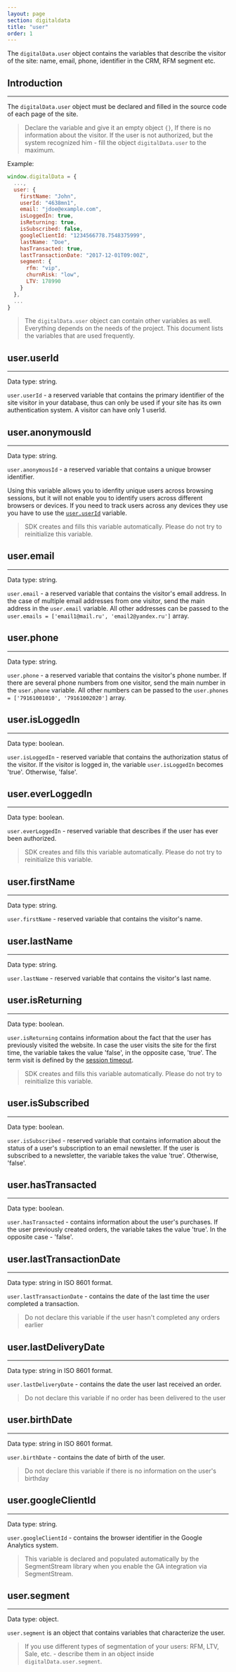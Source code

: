 ```yaml
---
layout: page
section: digitaldata
title: "user"
order: 1
---
```


The `digitalData.user` object contains the variables that describe the visitor of the site: name, email, phone, identifier in the CRM, RFM segment etc.


## Introduction
------
The `digitalData.user` object must be declared and filled in the source code of each page of the site.

> Declare the variable and give it an empty object `{}`, If there is no information about the visitor. If the user is not authorized, but the system recognized him - fill the object `digitalData.user` to the maximum.

Example:
```javascript
window.digitalData = {
  ...,
  user: {
    firstName: "John",
    userId: "4638mn1",
    email: "jdoe@example.com",
    isLoggedIn: true,
    isReturning: true,
    isSubscribed: false,
    googleClientId: "1234566778.7548375999",
    lastName: "Doe",
    hasTransacted: true,
    lastTransactionDate: "2017-12-01T09:00Z",
    segment: {
      rfm: "vip",
      churnRisk: "low",
      LTV: 178990
    }
  },
  ...
}
```

> The `digitalData.user` object can contain other variables as well. Everything depends on the needs of the project. This document lists the variables that are used frequently.

## user.userId
------
Data type: string.

`user.userId` - a reserved variable that contains the primary identifier of the site visitor in your database, thus can only be used if your site has its own authentication system. A visitor can have only 1 userId.

## user.anonymousId
------
Data type: string.

`user.anonymousId` - a reserved variable that contains a unique browser identifier.

Using this variable allows you to idenfity unique users across browsing sessions, but it will not enable you to identify users across different browsers or devices. If you need to track users across any devices they use you have to use the [`user.userId`](#user.userId) variable.

> SDK creates and fills this variable automatically. Please do not try to reinitialize this variable.

## user.email
------
Data type: string.

`user.email` - a reserved variable that contains the visitor's email address. In the case of multiple email addresses from one visitor, send the main address in the `user.email` variable. All other addresses can be passed to the `user.emails = ['email1@mail.ru', 'email2@yandex.ru']` array.

## user.phone
------
Data type: string.

`user.phone` - a reserved variable that contains the visitor's phone number. If there are several phone numbers from one visitor, send the main number in the `user.phone` variable. All other numbers can be passed to the `user.phones = ['79161001010', '79161002020']` array.

## user.isLoggedIn
------
Data type: boolean.

`user.isLoggedIn` - reserved variable that contains the authorization status of the visitor. If the visitor is logged in, the variable `user.isLoggedIn` becomes 'true'. Otherwise, 'false'.

## user.everLoggedIn
------
Data type: boolean.

`user.everLoggedIn` - reserved variable that describes if the user has ever been authorized.

> SDK creates and fills this variable automatically. Please do not try to reinitialize this variable.

## user.firstName
------
Data type: string.

`user.firstName` - reserved variable that contains the visitor's name.

## user.lastName
------
Data type: string.

`user.lastName` - reserved variable that contains the visitor's last name.

## user.isReturning
------
Data type: boolean.

`user.isReturning` contains information about the fact that the user has previously visited the website. In case the user visits the site for the first time, the variable takes the value 'false', in the opposite case, 'true'. The term visit is defined by the [session timeout](/javascript-sdk/settings#session-length-in-seconds).

> SDK creates and fills this variable automatically. Please do not try to reinitialize this variable.

## user.isSubscribed
------
Data type: boolean.

`user.isSubscribed` - reserved variable that contains information about the status of a user's subscription to an email newsletter. If the user is subscribed to a newsletter, the variable takes the value 'true'. Otherwise, 'false'.

## user.hasTransacted
------
Data type: boolean.

`user.hasTransacted` - contains information about the user's purchases. If the user previously created orders, the variable takes the value 'true'. In the opposite case - 'false'.

## user.lastTransactionDate
------
Data type: string in ISO 8601 format.

`user.lastTransactionDate` - contains the date of the last time the user completed a transaction.
>Do not declare this variable if the user hasn't completed any orders earlier

## user.lastDeliveryDate
------
Data type: string in ISO 8601 format.

`user.lastDeliveryDate` - contains the date the user last received an order.
>Do not declare this variable if no order has been delivered to the user

## user.birthDate
------
Data type: string in ISO 8601 format.

`user.birthDate` - contains the date of birth of the user.
>Do not declare this variable if there is no information on the user's birthday

## user.googleClientId
------
Data type: string.

`user.googleClientId` - contains the browser identifier in the Google Analytics system.
>This variable is declared and populated automatically by the SegmentStream library when you enable the GA integration via SegmentStream.

## user.segment
------
Data type: object.

`user.segment` is an object that contains variables that characterize the user.
>If you use different types of segmentation of your users: RFM, LTV, Sale, etc. - describe them in an object inside `digitalData.user.segment`.
